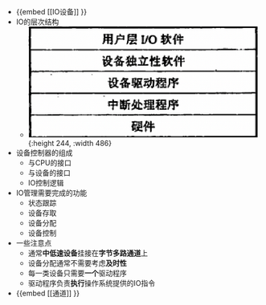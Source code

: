 - {{embed [[IO设备]] }}
- IO的层次结构
	- ![image.png](../assets/image_1630652263194_0.png){:height 244, :width 486}
- 设备控制器的组成
	- 与CPU的接口
	- 与设备的接口
	- IO控制逻辑
- IO管理需要完成的功能
	- 状态跟踪
	- 设备存取
	- 设备分配
	- 设备控制
- 一些注意点
	- 通常**中低速设备**挂接在**字节多路通道**上
	- 设备分配通常不需要考虑**及时性**
	- 每一类设备只需要**一个**驱动程序
	- 驱动程序负责**执行**操作系统提供的IO指令
- {{embed [[通道]] }}